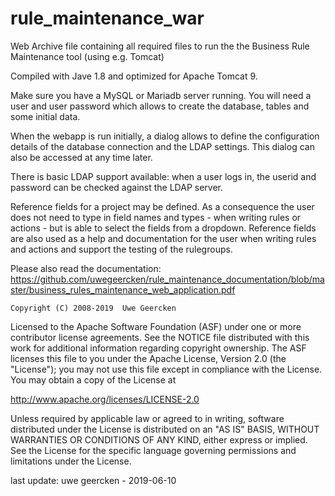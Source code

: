 rule_maintenance_war
====================

Web Archive file containing all required files to run the the Business Rule Maintenance tool (using e.g. Tomcat)

Compiled with Jave 1.8 and optimized for Apache Tomcat 9.

Make sure you have a MySQL or Mariadb server running. You will need a user and user password which allows to create the database, tables and some initial data.

When the webapp is run initially, a dialog allows to define the configuration details of the database connection and the LDAP settings. This dialog can also be accessed at any time later.

There is basic LDAP support available: when a user logs in, the userid and password can be checked against the LDAP server.

Reference fields for a project may be defined. As a consequence the user does not need to type in field names and types - when writing rules or actions - but is able to select the fields from a dropdown. Reference fields are also used as a help and documentation for the user when writing rules and actions and support the testing of the rulegroups.

Please also read the documentation: https://github.com/uwegeercken/rule_maintenance_documentation/blob/master/business_rules_maintenance_web_application.pdf


    Copyright (C) 2008-2019  Uwe Geercken

 Licensed to the Apache Software Foundation (ASF) under one
 or more contributor license agreements.  See the NOTICE file
 distributed with this work for additional information
 regarding copyright ownership.  The ASF licenses this file
 to you under the Apache License, Version 2.0 (the
 "License"); you may not use this file except in compliance
 with the License.  You may obtain a copy of the License at

   http://www.apache.org/licenses/LICENSE-2.0

 Unless required by applicable law or agreed to in writing,
 software distributed under the License is distributed on an
 "AS IS" BASIS, WITHOUT WARRANTIES OR CONDITIONS OF ANY
 KIND, either express or implied.  See the License for the
 specific language governing permissions and limitations
 under the License.

last update: uwe geercken - 2019-06-10

